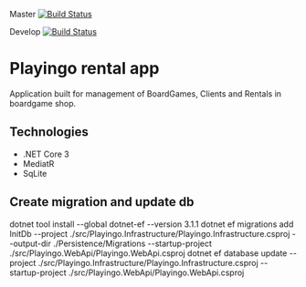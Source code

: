 Master
[![Build Status](https://szymek325.visualstudio.com/My%20First%20Project/_apis/build/status/szymek325.boardgame-rental-app?branchName=master)](https://szymek325.visualstudio.com/My%20First%20Project/_build/latest?definitionId=1&branchName=master)

Develop
[![Build Status](https://szymek325.visualstudio.com/My%20First%20Project/_apis/build/status/szymek325.boardgame-rental-app?branchName=develop)](https://szymek325.visualstudio.com/My%20First%20Project/_build/latest?definitionId=1&branchName=develop)

# Playingo rental app
Application built for management of BoardGames, Clients and Rentals in boardgame shop.

## Technologies
* .NET Core 3
* MediatR
* SqLite

## Create migration and update db
dotnet tool install --global dotnet-ef --version 3.1.1
dotnet ef migrations add InitDb --project ./src/Playingo.Infrastructure/Playingo.Infrastructure.csproj --output-dir ./Persistence/Migrations --startup-project ./src/Playingo.WebApi/Playingo.WebApi.csproj
dotnet ef database update --project ./src/Playingo.Infrastructure/Playingo.Infrastructure.csproj --startup-project ./src/Playingo.WebApi/Playingo.WebApi.csproj

